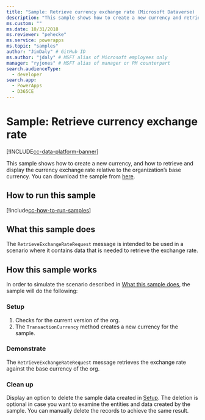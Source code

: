 ```yaml
---
title: "Sample: Retrieve currency exchange rate (Microsoft Dataverse) | Microsoft Docs" # Intent and product brand in a unique string of 43-59 chars including spaces
description: "This sample shows how to create a new currency and retrieve and display currency exchange rate." # 115-145 characters including spaces. This abstract displays in the search result.
ms.custom: ""
ms.date: 10/31/2018
ms.reviewer: "pehecke"
ms.service: powerapps
ms.topic: "samples"
author: "JimDaly" # GitHub ID
ms.author: "jdaly" # MSFT alias of Microsoft employees only
manager: "ryjones" # MSFT alias of manager or PM counterpart
search.audienceType: 
  - developer
search.app: 
  - PowerApps
  - D365CE
---
```

# Sample: Retrieve currency exchange rate

[!INCLUDE[cc-data-platform-banner](../../../../includes/cc-data-platform-banner.md)]

<!-- https://docs.microsoft.com/dynamics365/customer-engagement/developer/sample-retrieve-currency-exchange-rate -->

This sample shows how to create a new currency, and how to retrieve and display the currency exchange rate relative to the organization’s base currency. You can download the sample from [here](https://github.com/Microsoft/PowerApps-Samples/tree/master/cds/orgsvc/C%23/RetrieveCurrencyExchangeRate).

## How to run this sample

[!include[cc-how-to-run-samples](../../includes/cc-how-to-run-samples.md)]

## What this sample does

The `RetrieveExchangeRateRequest` message is intended to be used in a scenario where it contains data that is needed to retrieve the exchange rate.

## How this sample works

In order to simulate the scenario described in [What this sample does](#what-this-sample-does), the sample will do the following:

### Setup

1. Checks for the current version of the org. 
2. The `TransactionCurrency` method creates a new currency for the sample.

### Demonstrate

The `RetrieveExchangeRateRequest` message retrieves the exchange rate against the base currency of the org.

### Clean up

Display an option to delete the sample data created  in [Setup](#setup). The deletion is optional in case you want to examine the entities and data created by the sample. You can manually delete the records to achieve the same result.
